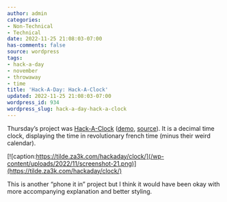 ```yaml
---
author: admin
categories:
- Non-Technical
- Technical
date: 2022-11-25 21:08:03-07:00
has-comments: false
source: wordpress
tags:
- hack-a-day
- november
- throwaway
- time
title: 'Hack-A-Day: Hack-A-Clock'
updated: 2022-11-25 21:08:03-07:00
wordpress_id: 934
wordpress_slug: hack-a-day-hack-a-clock
---
```

Thursday’s project was [Hack-A-Clock](https://tilde.za3k.com/hackaday/clock/) ([demo](https://tilde.za3k.com/hackaday/clock/), [source](https://github.com/za3k/day24_clock)). It is a decimal time clock, displaying the time in revolutionary french time (minus their weird calendar).

[![caption:https://tilde.za3k.com/hackaday/clock/](/wp-content/uploads/2022/11/screenshot-21.png)](https://tilde.za3k.com/hackaday/clock/)

This is another “phone it in” project but I think it would have been okay with more accompanying explanation and better styling.
